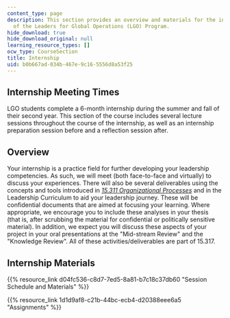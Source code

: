 ```yaml
---
content_type: page
description: This section provides an overview and materials for the internship component
  of the Leaders for Global Operations (LGO) Program.
hide_download: true
hide_download_original: null
learning_resource_types: []
ocw_type: CourseSection
title: Internship
uid: b0b667ad-034b-467e-9c16-5556d8a53f25
---
```


Internship Meeting Times
------------------------

LGO students complete a 6-month internship during the summer and fall of their second year. This section of the course includes several lecture sessions throughout the course of the internship, as well as an internship preparation session before and a reflection session after.

Overview
--------

Your internship is a practice field for further developing your leadership competencies. As such, we will meet (both face-to-face and virtually) to discuss your experiences. There will also be several deliverables using the concepts and tools introduced in [_15.311 Organizational Processes_](/courses/15-311-organizational-processes-fall-2003) and in the Leadership Curriculum to aid your leadership journey. These will be confidential documents that are aimed at focusing your learning. Where appropriate, we encourage you to include these analyses in your thesis (that is, after scrubbing the material for confidential or politically sensitive material). In addition, we expect you will discuss these aspects of your project in your oral presentations at the "Mid-stream Review" and the "Knowledge Review". All of these activities/deliverables are part of 15.317.

Internship Materials
--------------------

{{% resource_link d04fc536-c8d7-7ed5-8a81-b7c18c37db60 "Session Schedule and Materials" %}}

{{% resource_link 1d1d9af8-c21b-44bc-ecb4-d20388eee6a5 "Assignments" %}}